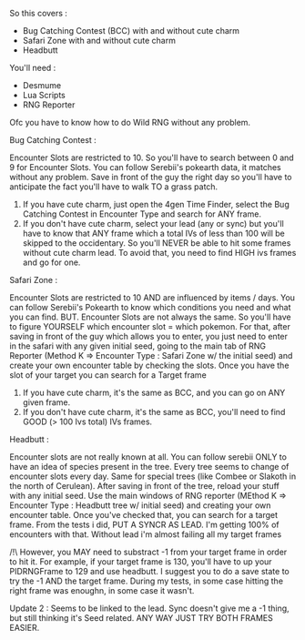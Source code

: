 So this covers :
- Bug Catching Contest (BCC) with and without cute charm
- Safari Zone with and without cute charm
- Headbutt

You'll need :
- Desmume
- Lua Scripts
- RNG Reporter

Ofc you have to know how to do Wild RNG without any problem.

Bug Catching Contest :

Encounter Slots are restricted to 10. So you'll have to search between 0 and 9 for Encounter Slots. You can follow Serebii's pokearth data, it matches without any problem.
Save in front of the guy the right day so you'll have to anticipate the fact you'll have to walk TO a grass patch.

1) If you have cute charm, just open the 4gen Time Finder, select the Bug Catching Contest in Encounter Type and search for ANY frame. 
2) If you don't have cute charm, select your lead (any or sync) but you'll have to know that ANY frame which a total IVs of less than 100 will be skipped to the occidentary. So you'll NEVER be able to hit some frames without cute charm lead. To avoid that, you need to find HIGH ivs frames and go for one.




Safari Zone :

Encounter Slots are restricted to 10 AND are influenced by items / days. You can follow Serebii's Pokearth to know which conditions you need and what you can find.
BUT. Encounter Slots are not always the same. So you'll have to figure YOURSELF which encounter slot = which pokemon. 
For that, after saving in front of the guy which allows you to enter, you just need to enter in the safari with any given initial seed, going to the main tab of RNG Reporter (Method K => Encounter Type : Safari Zone w/ the initial seed) and create your own encounter table by checking the slots. Once you have the slot of your target you can search for a Target frame

1) If you have cute charm, it's the same as BCC, and you can go on ANY given frame.
2) If you don't have cute charm, it's the same as BCC, you'll need to find GOOD (> 100 Ivs total) IVs frames.



Headbutt : 

Encounter slots are not really known at all. You can follow serebii ONLY to have an idea of species present in the tree. Every tree seems to change of encounter slots every day. Same for special trees (like Combee or Slakoth in the north of Cerulean).
After saving in front of the tree, reload your stuff with any initial seed. Use the main windows of RNG reporter (MEthod K => Encounter Type : Headbutt tree w/ initial seed) and creating your own encounter table. Once you've checked that, you can search for a target frame.
From the tests i did, PUT A SYNCR AS LEAD. I'm getting 100% of encounters with that. Without lead i'm almost failing all my target frames

/!\ However, you MAY need to substract -1 from your target frame in order to hit it. For example, if your target frame is 130, you'll have to up your PIDRNGFrame to 129 and use headbutt. I suggest you to do a save state to try the -1 AND the target frame. During my tests, in some case hitting the right frame was enoughn, in some case it wasn't.

Update 2 : Seems to be linked to the lead. Sync doesn't give me a -1 thing, but still thinking it's Seed related. ANY WAY JUST TRY BOTH FRAMES EASIER.
